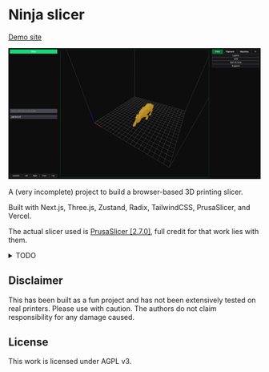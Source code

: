 # Ninja slicer

[Demo site](https://ninja-slicer.vercel.app/)

![Screenshot](/res/ninja-slicer.png)

A (very incomplete) project to build a browser-based 3D printing slicer.

Built with Next.js, Three.js, Zustand, Radix, TailwindCSS, PrusaSlicer, and Vercel.

The actual slicer used is [PrusaSlicer [2.7.0]](https://github.com/prusa3d/PrusaSlicer), full credit for that work lies with them.


<details>
<summary>TODO</summary>

- [ ] Show upload and slicing progress
- [ ] Scale model axes independently
- [ ] Keyboard shortcuts
- [ ] Check model is not out of bounds
- [ ] Check file type and size is okay when uploaded
- [ ] Add machine model to scene
- [ ] Run slicer as library instead of through CMD line
- [ ] Process slicing jobs in the background instead 
- [ ] Update `canSlice` correctly
- [ ] Hover over model in sidebar should highlight it in the build space
- [ ] Clicking on a model will focus the model behind it
- [ ] Toggle axes and build space view
- [ ] Move model around
- [ ] Validate settings
- [ ] Move `buildSpaceDimens` to settings store
- [ ] Import printers and pre-fill settings
</details>





<!-- PrusaSlicer-2.7.0+linux-x64-GTK3-202311231454.tar.bz2 and PrusaSlicer-2.7.0+MacOS-universal-202311231501.dmg -->
<!-- Both of which are tracked using Git LFS, it will need to be enabled in Vercel. -->



## Disclaimer

This has been built as a fun project and has not been extensively tested on real printers. Please use with caution. The authors do not claim responsibility for any damage caused.


## License

This work is licensed under AGPL v3.